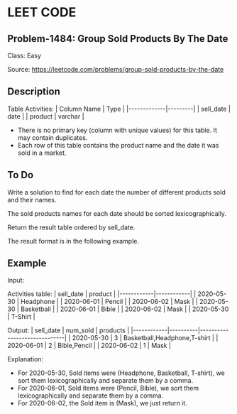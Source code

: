 # LEET CODE
## Problem-1484: Group Sold Products By The Date
Class: Easy

Source: https://leetcode.com/problems/group-sold-products-by-the-date

## Description
Table Activities:
| Column Name | Type    |
|-------------|---------|
| sell_date   | date    |
| product     | varchar |

- There is no primary key (column with unique values) for this table. It may contain duplicates.
- Each row of this table contains the product name and the date it was sold in a market.

## To Do
Write a solution to find for each date the number of different products sold and their names.

The sold products names for each date should be sorted lexicographically.

Return the result table ordered by sell_date.

The result format is in the following example.

## Example

Input: 

Activities table:
| sell_date  | product     |
|------------|------------|
| 2020-05-30 | Headphone  |
| 2020-06-01 | Pencil     |
| 2020-06-02 | Mask       |
| 2020-05-30 | Basketball |
| 2020-06-01 | Bible      |
| 2020-06-02 | Mask       |
| 2020-05-30 | T-Shirt    |

Output: 
| sell_date  | num_sold | products                     |
|------------|----------|------------------------------|
| 2020-05-30 | 3        | Basketball,Headphone,T-shirt |
| 2020-06-01 | 2        | Bible,Pencil                 |
| 2020-06-02 | 1        | Mask                         |

Explanation: 
- For 2020-05-30, Sold items were (Headphone, Basketball, T-shirt), we sort them lexicographically and separate them by a comma.
- For 2020-06-01, Sold items were (Pencil, Bible), we sort them lexicographically and separate them by a comma.
- For 2020-06-02, the Sold item is (Mask), we just return it.
